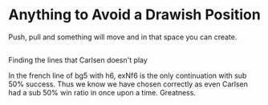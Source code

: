 # Anything to Avoid a Drawish Position

Push, pull and something will move and in that space you can create.

## 
Finding the lines that Carlsen doesn't play

In the french line of bg5 with h6, exNf6 is the only continuation with sub 50% success. Thus we know we have chosen correctly as even Carlsen had a sub 50% win ratio in once upon a time. Greatness.
